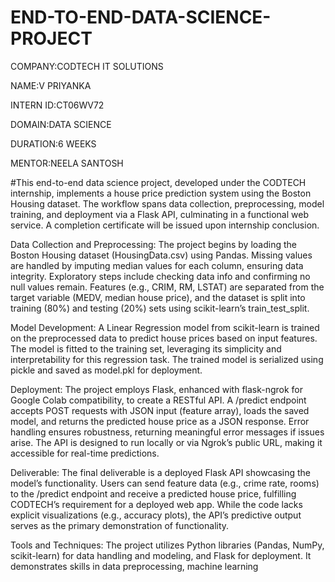 # END-TO-END-DATA-SCIENCE-PROJECT

COMPANY:CODTECH IT SOLUTIONS

NAME:V PRIYANKA

INTERN ID:CT06WV72

DOMAIN:DATA SCIENCE

DURATION:6 WEEKS

MENTOR:NEELA SANTOSH

#This end-to-end data science project, developed under the CODTECH internship, implements a house price prediction system using the Boston Housing dataset. The workflow spans data collection, preprocessing, model training, and deployment via a Flask API, culminating in a functional web service. A completion certificate will be issued upon internship conclusion.

Data Collection and Preprocessing: The project begins by loading the Boston Housing dataset (HousingData.csv) using Pandas. Missing values are handled by imputing median values for each column, ensuring data integrity. Exploratory steps include checking data info and confirming no null values remain. Features (e.g., CRIM, RM, LSTAT) are separated from the target variable (MEDV, median house price), and the dataset is split into training (80%) and testing (20%) sets using scikit-learn’s train_test_split.

Model Development: A Linear Regression model from scikit-learn is trained on the preprocessed data to predict house prices based on input features. The model is fitted to the training set, leveraging its simplicity and interpretability for this regression task. The trained model is serialized using pickle and saved as model.pkl for deployment.

Deployment: The project employs Flask, enhanced with flask-ngrok for Google Colab compatibility, to create a RESTful API. A /predict endpoint accepts POST requests with JSON input (feature array), loads the saved model, and returns the predicted house price as a JSON response. Error handling ensures robustness, returning meaningful error messages if issues arise. The API is designed to run locally or via Ngrok’s public URL, making it accessible for real-time predictions.

Deliverable: The final deliverable is a deployed Flask API showcasing the model’s functionality. Users can send feature data (e.g., crime rate, rooms) to the /predict endpoint and receive a predicted house price, fulfilling CODTECH’s requirement for a deployed web app. While the code lacks explicit visualizations (e.g., accuracy plots), the API’s predictive output serves as the primary demonstration of functionality.

Tools and Techniques: The project utilizes Python libraries (Pandas, NumPy, scikit-learn) for data handling and modeling, and Flask for deployment. It demonstrates skills in data preprocessing, machine learning

